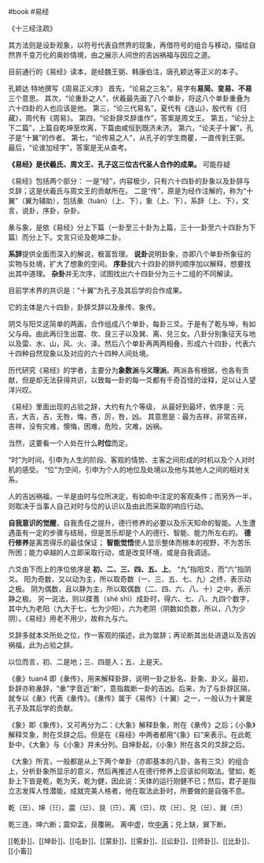 #book #易经

《十三经注疏》

其方法则是设卦观象，以符号代表自然界的现象，再借符号的组合与移动，描绘自然界千变万化的奥妙情境，由之展示人间世的吉凶祸福与因应之道。

目前通行的《易经》读本，是经魏王弼、韩康伯注，唐孔颖达等正义的本子。

孔颖达 特地撰写《周易正义序》
首先，“论易之三名”，易字有**易简、变易、不易**三个意思。
其次，“论重卦之人”，伏羲最先画了八个单卦，将这八个单卦重叠为六十四卦的人也应该是他。
第三，“论三代易名”，夏代有《连山》，殷代有《归藏》，周代有《周易》。
第四，“论卦辞爻辞谁作”，答案是周文王。
第五，“论分上下二篇”，上篇自乾坤至坎离，下篇由咸恒到既济未济。
第六，“论夫子十翼”，孔子是“十翼”的作者。
第七，“论传易之人”，从孔子的学生商瞿，一直传到王弼。
最后，“论谁加经字”，答案是无从查考。


**《易经》是伏羲氏、周文王、孔子这三位古代圣人合作的成果。**  可能存疑

《易经》包括两个部分：
一是“经”，内容极少，只有六十四卦的卦象以及卦辞与爻辞；这是伏羲氏与周文王的贡献所在。
二是“传”，原是为经作注解的，称为“十翼”（翼为辅助），包括彖（tuàn）（上、下），象（上、下），系辞（上、下），文言，说卦，序卦，杂卦。

彖与象，是依《易经》分上下篇（一卦至三十卦为上篇，三十一卦至六十四卦为下篇）而分上下。文言只论及乾坤二卦。

**系辞**提供全面而深入的解说，极富哲理。
**说卦**说明卦象，亦即八个单卦所象征的实物与处境，扩大了想象的空间。
**序卦**就六十四卦的排列顺序加以解释，想要找出其中道理。
**杂卦**并无次序，试图找出六十四卦分为三十二组的不同解读。

目前学术界的共识是：“十翼”为孔子及其后学的合作成果。

它的主体是六十四卦，卦辞爻辞以及彖传、象传。

阴爻与阳爻这简单的两画，合作组成八个单卦，每卦三爻。于是有了乾与坤，有如父与母。由此再衍生出震、坎、艮三子以及巽、离、兑三女。八卦分别象征天与地以及雷、水、山，风、火、泽。然后八个单卦再两两相叠，形成六十四卦，代表六十四种自然现象以及对应的六十四种人间处境。


历代研究《易经》的学者，主要分为**象数派**与**义理派**。两派各有根据，也各有贡献，但是却无法获得共识，以致每一卦的每一爻都有千奇百怪的诠释，足以让人望洋兴叹。

《易经》里面出现的占验之辞，大约有九个等级，
从最好到最坏，依序是：元吉，大吉，吉，无咎，悔，吝，厉，咎，凶。
其意思是：最为吉祥，非常吉祥，吉祥，没有灾难，懊悔，困难，危险，灾难，凶祸。

当然，这要看一个人处在什么**时位**而定。

“时”为时间，引申为人生的阶段、客观的情势、主客之间形成的时机以及个人对时机的感受。
“位”为空间，引申为个人的地位及处境以及他与其他人之间的相对关系。

人的吉凶祸福，一半是由时与位所决定，有如命中注定的客观条件；而另外一半，则取决于当事人自己对时与位的认识以及由此而采取的响应行动。

**自我意识的觉醒**，自我责任之提升，德行修养的必要以及乐天知命的智能。人生遭遇虽有一定的步骤与结局，但是苦乐却是个人的德行、智能、能力所左右的。
**德行修养**是离苦得乐的最佳保证；
**智能觉悟**使人显示整体而根本的视野，不为苦乐所困；能力卓越的人立即采取行动，或是改变环境，或是自我调适。

六爻由下而上的序位依序是 **初、二、三、四、五、上**。
“九”指阳爻，而“六”指阴爻。
阳为奇数，又以动为主，所以取奇数（一、三、五、七、九）之终，表示动之极。
阴为偶数，且以静为主，所以取偶数（二、四、六、八、十）之中，表示静之极。
另一说法，则以揲蓍（shé shì）成卦时，得六、七、八、九四个数字，
其中九为老阳（九大于七，七为少阳），六为老阴（阴数如负数，所以，八为少阴）。《易经》用老不用少，故称九与六。


爻辞多就本爻所处之位，作一客观的描述，此为筮辞；再论断其出处进退以及吉凶祸福，此为占验之辞。

以位而言，初、二是地；三、四是人；五、上是天。


《彖》tuan4 即《彖传》，用来解释卦辞，说明一卦之卦名、卦象、卦义。最初，卦辞亦称彖辞，“彖”字音近“断”，意指裁断一卦的吉凶。后来，为了与卦辞区隔，就专以《彖》代表《彖传》。《彖传》属于《易传》（十翼）之一，一般认为十翼是孔子及其后学的贡献。


《象》即《象传》，又可再分为二：《大象》解释卦象，附在《彖传》之后；《小象》解释爻象，附在爻辞之后。但是在《易经》中两者都用“《象》曰”来表示。在此乾卦中，《大象》与《小象》并未分列。自坤卦起，《小象》附在各爻的爻辞之后。

《大象》所言，一般都是从上下两个单卦（亦即基本的八卦，各有三爻）的组合上，分析卦象所显示的意义，然后再推述人在德行修养上应该如何取法。譬如，乾卦上下皆是乾，乾为天，乾为健，因此说：天体的运行刚健不已；然后，君子是指立志发挥人性潜能，成就完美人格者，他在取法此卦时，所要做的是自强不息。


乾（☰）、坤（☷）、震（☳）、艮（☶）、离（☲）、坎（☵）、兑（☱）、巽（☴）

乾三连，坤六断；震仰盂，艮覆碗。
离中虚，坎[中满](https://baike.baidu.com/item/%E4%B8%AD%E6%BB%A1/11055621?fromModule=lemma_inlink)；兑上缺，巽下断。



[[乾卦]]、[[坤卦]]、[[屯卦]]、[[蒙卦]]、[[需卦]]、[[讼卦]]、[[师卦]]、[[比卦]]、[[小畜]]


















